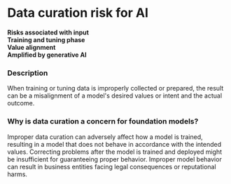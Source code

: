 # Data curation risk for AI

**Risks associated with input** \
**Training and tuning phase** \
**Value alignment** \
**Amplified by generative AI**

### Description

When training or tuning data is improperly collected or prepared, the result can be a misalignment of a model's desired values or intent and the actual outcome.

### Why is data curation a concern for foundation models?

Improper data curation can adversely affect how a model is trained, resulting in a model that does not behave in accordance with the intended values. Correcting problems after the model is trained and deployed might be insufficient for guaranteeing proper behavior. Improper model behavior can result in business entities facing legal consequences or reputational harms.
